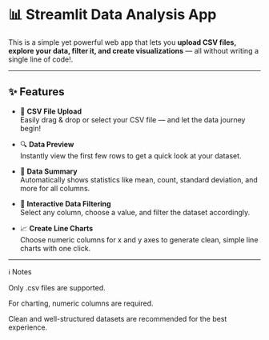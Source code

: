 # 📊 Streamlit Data Analysis App

This is a simple yet powerful web app that lets you **upload CSV files, explore your data, filter it, and create visualizations** — all without writing a single line of code!.

---

## ✨ Features

- 📁 **CSV File Upload**  
  Easily drag & drop or select your CSV file — and let the data journey begin!

- 🔍 **Data Preview**  
  Instantly view the first few rows to get a quick look at your dataset.

- 📌 **Data Summary**  
  Automatically shows statistics like mean, count, standard deviation, and more for all columns.

- 🔎 **Interactive Data Filtering**  
  Select any column, choose a value, and filter the dataset accordingly.

- 📈 **Create Line Charts**  
  Choose numeric columns for x and y axes to generate clean, simple line charts with one click.

---

ℹ️ Notes

Only .csv files are supported.

For charting, numeric columns are required.

Clean and well-structured datasets are recommended for the best experience.

